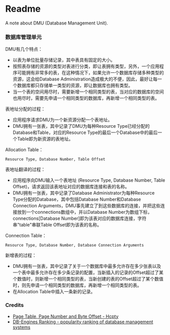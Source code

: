 # Readme
A note about DMU (Database Management Unit).

### 数据库管理单元

DMU有几个特点：
- 以表为单位批量存储记录，其中表具有固定的大小。
- 按照表存储的资源的类型对表进行分类，即让表拥有类型，另外，一个应用程序可能拥有非常多的表，在这种情况下，如果允许一个数据库存储多种类型的资源，这会给Database Administration造成极大的不便，因此，最好让每一个数据库都只存储单一类型的资源，即让数据库也拥有类型。
- 当一个表的空间用尽时，需要新增一个相同类型的表，当对应的数据库的空间也用尽时，需要先申请一个相同类型的数据库，再新增一个相同类型的表。

表地址分配的过程：
- 应用程序请求DMU为一个新资源分配一个表地址。
- DMU拥有一张表，其中记录了DMU为每种Resource Type已经分配的Database和Table，对应的Resource Type的最后一个Database中的最后一个Table即为新资源的表地址。

Allocation Table：
```
Resource Type, Database Number, Table Offset
```

表地址翻译的过程：
- 应用程序向DMU输入一个表地址 (Resource Type, Database Number, Table Offset)，请求返回该表地址对应的数据库连接和表的名称。
- DMU拥有一张表，其中记录了Database Administrator为每种Resource Type分配的Database，其中包括Database Number和Database Connection Arguments，DMU事先建立了到这些数据库的连接，并把这些连接放到一个connections数组中，并以Database Number为数组下标，connections\[Database Number\]即为该表对应的数据库连接，字符串"table"串联Table Offset即为该表的名称。

Connection Table：
```
Resource Type, Database Number, Database Connection Arguments
```

新增表的过程：
- DMU拥有一张表，其中记录了关于一个数据库中最多允许存在多少张表以及一个表中最多允许存在多少条记录的配置，当新插入的记录的Offset超过了某个数值时，则新增一个相同类型的表，当新创建的表的Offset超过了某个数值时，则先申请一个相同类型的数据库，再新增一个相同类型的表。
- 在Allocation Table中插入一条新的记录。

### Credits
- [Page Table, Page Number and Byte Offset - Hcpty](https://github.com/hcpty/page-table-page-number-and-byte-offset)
- [DB-Engines Ranking - popularity ranking of database management systems](https://db-engines.com/en/ranking)
